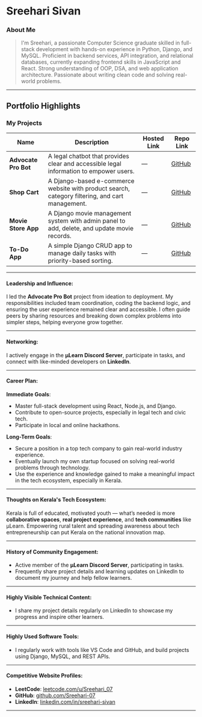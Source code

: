 # Sreehari Sivan

### About Me

> I'm Sreehari, a passionate Computer Science graduate skilled in full-stack development with hands-on experience in Python, Django, and MySQL. Proficient in backend services, API integration, and relational databases, currently expanding frontend skills in JavaScript and React. Strong understanding of OOP, DSA, and web application architecture. Passionate about writing clean code and solving real-world problems.
---

## Portfolio Highlights

### My Projects

| Name                  | Description                                                                                         | Hosted Link                              | Repo Link                                                      |
|-----------------------|-----------------------------------------------------------------------------------------------------|------------------------------------------|----------------------------------------------------------------|
| **Advocate Pro Bot**  | A legal chatbot that provides clear and accessible legal information to empower users.              | —                                        | [GitHub](https://github.com/Sreehari-07/Advocate-Pro-Bot)                   |
| **Shop Cart**         | A Django-based e-commerce website with product search, category filtering, and cart management.     | —                                        | [GitHub](https://github.com/Sreehari-07/Basic-Ecommerce-Website)                   |
| **Movie Store App**   | A Django movie management system with admin panel to add, delete, and update movie records.         | —                                        | [GitHub](https://github.com/Sreehari-07/Movie-Project)                   |
| **To-Do App**         | A simple Django CRUD app to manage daily tasks with priority-based sorting.                         | —                                        | [GitHub](https://github.com/Sreehari-07/Basic-ToDo-Project)                   |

---

#### Leadership and Influence:

I led the **Advocate Pro Bot** project from ideation to deployment. My responsibilities included team coordination, coding the backend logic, and ensuring the user experience remained clear and accessible. I often guide peers by sharing resources and breaking down complex problems into simpler steps, helping everyone grow together.

---

#### Networking:

I actively engage in the **μLearn Discord Server**, participate in tasks, and connect with like-minded developers on **LinkedIn**. 

---

#### Career Plan:

**Immediate Goals**:
- Master full-stack development using React, Node.js, and Django.
- Contribute to open-source projects, especially in legal tech and civic tech.
- Participate in local and online hackathons.

**Long-Term Goals**:
- Secure a position in a top tech company to gain real-world industry experience.
- Eventually launch my own startup focused on solving real-world problems through technology.
- Use the experience and knowledge gained to make a meaningful impact in the tech ecosystem, especially in Kerala.

---

#### Thoughts on Kerala's Tech Ecosystem:

Kerala is full of educated, motivated youth — what’s needed is more **collaborative spaces**, **real project experience**, and **tech communities** like μLearn. Empowering rural talent and spreading awareness about tech entrepreneurship can put Kerala on the national innovation map.

---

#### History of Community Engagement:

- Active member of the **μLearn Discord Server**, participating in tasks.
- Frequently share project details and learning updates on LinkedIn to document my journey and help fellow learners.

---

#### Highly Visible Technical Content:

- I share my project details regularly on LinkedIn to showcase my progress and inspire other learners.

---

#### Highly Used Software Tools:

- I regularly work with tools like VS Code and GitHub, and build projects using Django, MySQL, and REST APIs.

---

#### Competitive Website Profiles:

- **LeetCode**: [leetcode.com/u/Sreehari_07](https://leetcode.com/u/Sreehari_07/)
- **GitHub**: [github.com/Sreehari-07](https://github.com/Sreehari-07)
- **LinkedIn**: [linkedin.com/in/sreehari-sivan](https://www.linkedin.com/in/sreehari-sivan)

---

